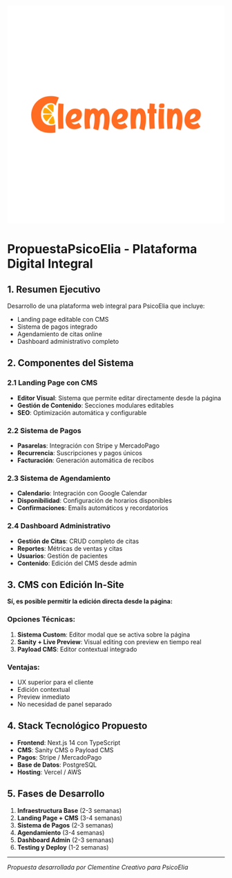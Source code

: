 ![Clementine Logo](Imagenes/ClementineLogo.png)

# PropuestaPsicoElia - Plataforma Digital Integral

## 1. Resumen Ejecutivo

Desarrollo de una plataforma web integral para PsicoElia que incluye:
- Landing page editable con CMS
- Sistema de pagos integrado
- Agendamiento de citas online
- Dashboard administrativo completo

## 2. Componentes del Sistema

### 2.1 Landing Page con CMS
- **Editor Visual**: Sistema que permite editar directamente desde la página
- **Gestión de Contenido**: Secciones modulares editables
- **SEO**: Optimización automática y configurable

### 2.2 Sistema de Pagos
- **Pasarelas**: Integración con Stripe y MercadoPago
- **Recurrencia**: Suscripciones y pagos únicos
- **Facturación**: Generación automática de recibos

### 2.3 Sistema de Agendamiento
- **Calendario**: Integración con Google Calendar
- **Disponibilidad**: Configuración de horarios disponibles
- **Confirmaciones**: Emails automáticos y recordatorios

### 2.4 Dashboard Administrativo
- **Gestión de Citas**: CRUD completo de citas
- **Reportes**: Métricas de ventas y citas
- **Usuarios**: Gestión de pacientes
- **Contenido**: Edición del CMS desde admin

## 3. CMS con Edición In-Site

**Sí, es posible permitir la edición directa desde la página:**

### Opciones Técnicas:
1. **Sistema Custom**: Editor modal que se activa sobre la página
2. **Sanity + Live Preview**: Visual editing con preview en tiempo real
3. **Payload CMS**: Editor contextual integrado

### Ventajas:
- UX superior para el cliente
- Edición contextual
- Preview inmediato
- No necesidad de panel separado

## 4. Stack Tecnológico Propuesto

- **Frontend**: Next.js 14 con TypeScript
- **CMS**: Sanity CMS o Payload CMS
- **Pagos**: Stripe / MercadoPago
- **Base de Datos**: PostgreSQL
- **Hosting**: Vercel / AWS

## 5. Fases de Desarrollo

1. **Infraestructura Base** (2-3 semanas)
2. **Landing Page + CMS** (3-4 semanas)
3. **Sistema de Pagos** (2-3 semanas)
4. **Agendamiento** (3-4 semanas)
5. **Dashboard Admin** (2-3 semanas)
6. **Testing y Deploy** (1-2 semanas)

---

*Propuesta desarrollada por Clementine Creativo para PsicoElia*
